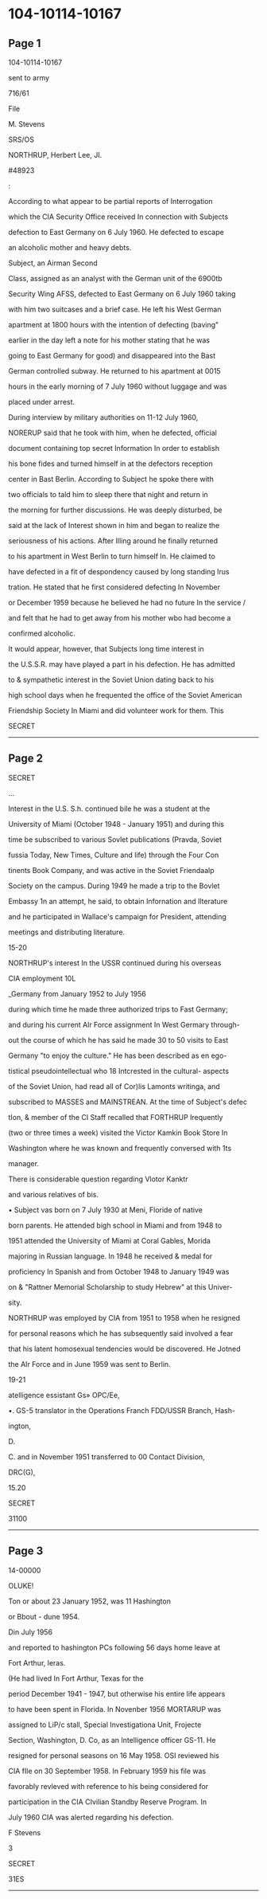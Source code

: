 # 104-10114-10167

## Page 1

104-10114-10167

sent to army

716/61

File

M. Stevens

SRS/OS

NORTHRUP, Herbert Lee, JI.

#48923

:

According to what appear to be partial reports of Interrogation

which the CIA Security Office received In connection with Subjects

defection to East Germany on 6 July 1960. He defected to escape

an alcoholic mother and heavy debts.

Subject, an Airman Second

Class, assigned as an analyst with the German unit of the 6900tb

Security Wing AFSS, defected to East Germany on 6 July 1960 taking

with him two suitcases and a brief case. He left his West German

apartment at 1800 hours with the intention of defecting (baving"

earlier in the day left a note for his mother stating that he was

going to East Germany for good) and disappeared into the Bast

German controlled subway. He returned to his apartment at 0015

hours in the early morning of 7 July 1960 without luggage and was

placed under arrest.

During interview by military authorities on 11-12 July 1960,

NORERUP said that he took with him, when he defected, official

document containing top secret Information In order to establish

his bone fides and turned himself in at the defectors reception

center in Bast Berlin. According to Subject he spoke there with

two officials to tald him to sleep there that night and return in

the morning for further discussions. He was deeply disturbed, be

said at the lack of Interest shown in him and began to realize the

seriousness of his actions. After Illing around he finally returned

to his apartment in West Berlin to turn himself In. He claimed to

have defected in a fit of despondency caused by long standing Irus

tration. He stated that he first considered defecting In November

or December 1959 because he believed he had no future In the service /

and felt that he had to get away from his mother wbo had become a

confirmed alcoholic.

It would appear, however, that Subjects long time interest in

the U.S.S.R. may have played a part in his defection. He has admitted

to & sympathetic interest in the Soviet Union dating back to his

high school days when he frequented the office of the Soviet American

Friendship Society In Miami and did volunteer work for them. This

SECRET

---

## Page 2

SECRET

...

Interest in the U.S. S.h. continued bile he was a student at the

University of Miami (October 1948 - January 1951) and during this

time be subscribed to various Sovlet publications (Pravda, Soviet

fussia Today, New Times, Culture and life) through the Four Con

tinents Book Company, and was active in the Soviet Friendaalp

Society on the campus. During 1949 he made a trip to the Bovlet

Embassy 1n an attempt, he said, to obtain Infornation and Ilterature

and he participated in Wallace's campaign for President, attending

meetings and distributing literature.

15-20

NORTHRUP's interest In the USSR continued during his overseas

CIA employment 10L

_Germany from January 1952 to July 1956

during which time he made three authorized trips to Fast Germany;

and during his current Alr Force assignment In West Germary through-

out the course of which he has said he made 30 to 50 visits to East

Germany "to enjoy the culture." He has been described as en ego-

tistical pseudointellectual who 18 Intcrested in the cultural- aspects

of the Soviet Union, had read all of Cor)lis Lamonts writinga, and

subscribed to MASSES and MAINSTREAN. At the time of Subject's defec

tIon, & member of the CI Staff recalled that FORTHRUP Irequently

(two or three times a week) visited the Victor Kamkin Book Store In

Washington where he was known and frequently conversed with 1ts

manager.

There is considerable question regarding Vlotor Kanktr

and various relatives of bis.

• Subject vas born on 7 July 1930 at Meni, Floride of native

born parents. He attended bigh school in Miami and from 1948 to

1951 attended the University of Miami at Coral Gables, Morida

majoring in Russian language. In 1948 he received & medal for

proficiency In Spanish and from October 1948 to January 1949 was

on & "Rattner Memorial Scholarship to study Hebrew" at this Univer-

sity.

NORTHRUP was employed by CIA from 1951 to 1958 when he resigned

for personal reasons which he has subsequently said involved a fear

that his latent homosexual tendencies would be discovered. He Jotned

the AIr Force and in June 1959 was sent to Berlin.

19-21

atelligence essistant Gs» OPC/Ee,

•. GS-5 translator in the Operations Franch FDD/USSR Branch, Hash-

ington,

D.

C. and in November 1951 transferred to 00 Contact Division,

DRC(G),

15.20

SECRET

31100

---

## Page 3

14-00000

OLUKE!

Ton or about 23 January 1952, was 11 Hashington

or Bbout - dune 1954.

Din July 1956

and reported to hashington PCs following 56 days home leave at

Fort Arthur, leras.

(He had lived In Fort Arthur, Texas for the

period December 1941 - 1947, but otherwise his entire life appears

to have been spent in Florida. In Novenber 1956 MORTARUP was

assigned to LiP/c stall, Special Investigationa Unit, Frojecte

Section, Washington, D. Co, as an Intelligence officer GS-11. He

resigned for personal seasons on 16 May 1958. OSI reviewed his

CIA fIle on 30 September 1958. In February 1959 his file was

favorably revleved with reference to his being considered for

participation in the CIA CIvilian Standby Reserve Program. In

July 1960 CIA was alerted regarding his defection.

F Stevens

3

SECRET

31ES

---


